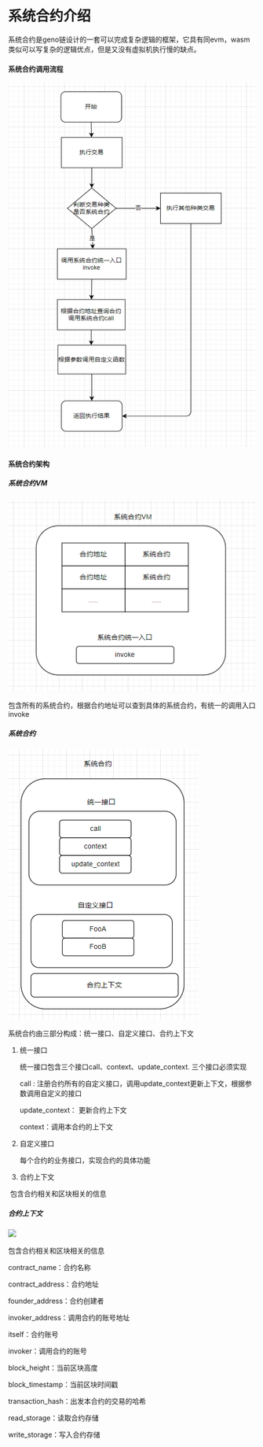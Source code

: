 # 系统合约介绍

系统合约是geno链设计的一套可以完成复杂逻辑的框架，它具有同evm，wasm类似可以写复杂的逻辑优点，但是又没有虚拟机执行慢的缺点。



#### 系统合约调用流程

![](../../../img/e2e6da35-06d6-44c2-a4ec-5f73c833fb17.jpeg)

#### 系统合约架构

##### 系统合约VM

![](../../../img/1736848578219.png)

包含所有的系统合约，根据合约地址可以查到具体的系统合约，有统一的调用入口invoke



##### 系统合约

![](../../../img/1736848595240.png)

系统合约由三部分构成：统一接口、自定义接口、合约上下文

1. 统一接口 

   统一接口包含三个接口call、context、update_context. 三个接口必须实现

   call : 注册合约所有的自定义接口，调用update_context更新上下文，根据参数调用自定义的接口

   update_context： 更新合约上下文

   context：调用本合约的上下文

   

2. 自定义接口

   每个合约的业务接口，实现合约的具体功能

   

3. 合约上下文

​		包含合约相关和区块相关的信息



##### 合约上下文

![](..\..\..\img\1736848608413.png)

包含合约相关和区块相关的信息

contract_name：合约名称

contract_address：合约地址

founder_address：合约创建者

invoker_address：调用合约的账号地址

itself：合约账号

invoker：调用合约的账号

block_height：当前区块高度

block_timestamp：当前区块时间戳

transaction_hash：出发本合约的交易的哈希

read_storage：读取合约存储

write_storage：写入合约存储

